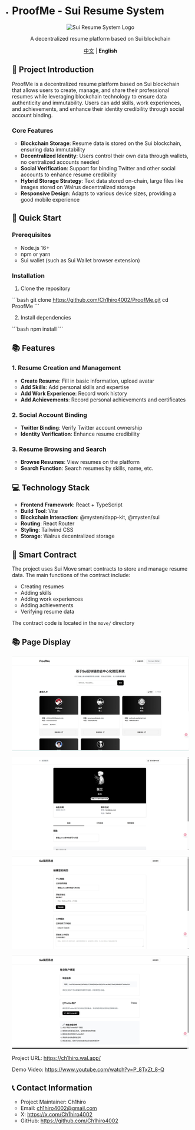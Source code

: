 - # ProofMe - Sui Resume System

  <p align="center">
    <img src="https://placeholder.svg?height=200&width=200&text=Sui Resume System" alt="Sui Resume System Logo"/>
  </p>

  <p align="center">
    A decentralized resume platform based on Sui blockchain
  </p>

  <p align="center">
    <a href="README_CN.md">中文</a> | <strong>English</strong>
  </p>

  ## 📖 Project Introduction

  ProofMe is a decentralized resume platform based on Sui blockchain that allows users to create, manage, and share their professional resumes while leveraging blockchain technology to ensure data authenticity and immutability. Users can add skills, work experiences, and achievements, and enhance their identity credibility through social account binding.

  ### Core Features

  - **Blockchain Storage**: Resume data is stored on the Sui blockchain, ensuring data immutability
  - **Decentralized Identity**: Users control their own data through wallets, no centralized accounts needed
  - **Social Verification**: Support for binding Twitter and other social accounts to enhance resume credibility
  - **Hybrid Storage Strategy**: Text data stored on-chain, large files like images stored on Walrus decentralized storage
  - **Responsive Design**: Adapts to various device sizes, providing a good mobile experience

  ## 🚀 Quick Start

  ### Prerequisites

  - Node.js 16+
  - npm or yarn
  - Sui wallet (such as Sui Wallet browser extension)

  ### Installation

  1. Clone the repository

  \`\`\`bash
  git clone https://github.com/Ch1hiro4002/ProofMe.git
  cd ProofMe
  \`\`\`

  2. Install dependencies

  \`\`\`bash
  npm install
  \`\`\`

  ## 📚 Features

  ### 1. Resume Creation and Management

  - **Create Resume**: Fill in basic information, upload avatar
  - **Add Skills**: Add personal skills and expertise
  - **Add Work Experience**: Record work history
  - **Add Achievements**: Record personal achievements and certificates

  ### 2. Social Account Binding

  - **Twitter Binding**: Verify Twitter account ownership
  - **Identity Verification**: Enhance resume credibility

  ### 3. Resume Browsing and Search

  - **Browse Resumes**: View resumes on the platform
  - **Search Function**: Search resumes by skills, name, etc.

  ## 💻 Technology Stack

  - **Frontend Framework**: React + TypeScript
  - **Build Tool**: Vite
  - **Blockchain Interaction**: @mysten/dapp-kit, @mysten/sui
  - **Routing**: React Router
  - **Styling**: Tailwind CSS
  - **Storage**: Walrus decentralized storage

  ## 🔗 Smart Contract

  The project uses Sui Move smart contracts to store and manage resume data. The main functions of the contract include:

  - Creating resumes
  - Adding skills
  - Adding work experiences
  - Adding achievements
  - Verifying resume data

  The contract code is located in the `move/` directory

  ## 📚 Page Display

  ![./doc/images/ProofMe_01.jpg](./doc/images/ProofMe_01.png)

  ![./doc/images/ProofMe_02.jpg](./doc/images/ProofMe_02.png)

  ![./doc/images/ProofMe_03.jpg](./doc/images/ProofMe_03.png)

  ![./doc/images/ProofMe_04.jpg](./doc/images/ProofMe_04.png)

  Project URL: https://ch1hiro.wal.app/

  Demo Video: https://www.youtube.com/watch?v=P_8TxZt_8-Q

  ## 📞 Contact Information

  - Project Maintainer: Ch1hiro
  - Email: ch1hiro4002@gmail.com
  - X: https://x.com/Ch1hiro4002
  - GitHub: https://github.com/Ch1hiro4002
